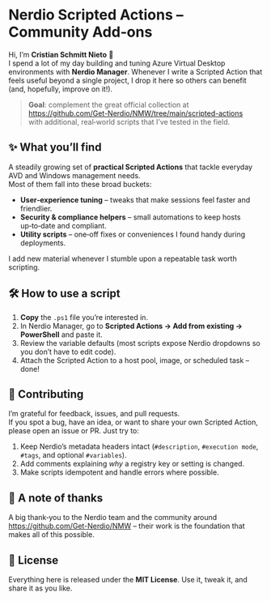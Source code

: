# Nerdio Scripted Actions – Community Add‑ons

Hi, I’m **Cristian Schmitt Nieto** 👋  
I spend a lot of my day building and tuning Azure Virtual Desktop environments with **Nerdio Manager**. Whenever I write a Scripted Action that feels useful beyond a single project, I drop it here so others can benefit (and, hopefully, improve on it!).

> **Goal**: complement the great official collection at  
> <https://github.com/Get-Nerdio/NMW/tree/main/scripted-actions>  
> with additional, real‑world scripts that I’ve tested in the field.

## ✨ What you’ll find

A steadily growing set of **practical Scripted Actions** that tackle everyday AVD and Windows management needs.  
Most of them fall into these broad buckets:

* **User‑experience tuning** – tweaks that make sessions feel faster and friendlier.  
* **Security & compliance helpers** – small automations to keep hosts up‑to‑date and compliant.  
* **Utility scripts** – one‑off fixes or conveniences I found handy during deployments.  

I add new material whenever I stumble upon a repeatable task worth scripting.

## 🛠 How to use a script

1. **Copy** the `.ps1` file you’re interested in.  
2. In Nerdio Manager, go to **Scripted Actions → Add from existing → PowerShell** and paste it.  
3. Review the variable defaults (most scripts expose Nerdio dropdowns so you don’t have to edit code).  
4. Attach the Scripted Action to a host pool, image, or scheduled task – done!

## 🤝 Contributing

I’m grateful for feedback, issues, and pull requests.  
If you spot a bug, have an idea, or want to share your own Scripted Action, please open an issue or PR. Just try to:

1. Keep Nerdio’s metadata headers intact (`#description`, `#execution mode`, `#tags`, and optional `#variables`).  
2. Add comments explaining *why* a registry key or setting is changed.  
3. Make scripts idempotent and handle errors where possible.

## 🙏 A note of thanks

A big thank‑you to the Nerdio team and the community around <https://github.com/Get-Nerdio/NMW> – their work is the foundation that makes all of this possible.

## 📄 License

Everything here is released under the **MIT License**. Use it, tweak it, and share it as you like.
